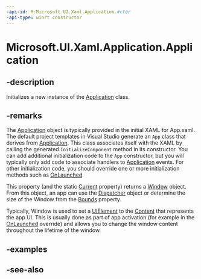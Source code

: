 ```yaml
---
-api-id: M:Microsoft.UI.Xaml.Application.#ctor
-api-type: winrt constructor
---
```


<!-- Method syntax
public Application()
-->

# Microsoft.UI.Xaml.Application.Application

## -description

Initializes a new instance of the [Application](application.md) class.

## -remarks

The [Application](application.md) object is typically provided in the initial XAML for App.xaml. The default project templates in Visual Studio generate an `App` class that derives from [Application](application.md). This class associates itself with the XAML by calling the generated `InitializeComponent` method in its constructor. You can add additional initialization code to the `App` constructor, but you will typically only add code to associate handlers to [Application](application.md) events. For other initialization code, you should override one or more initialization methods such as [OnLaunched](application_onlaunched_1344752508.md).

This property (and the static [Current](application_current.md) property) returns a [Window](window.md) object. From this object, an app can use the [Dispatcher](window_dispatcher.md) object or determine the size of the Window from the [Bounds](window_bounds.md) property.

Typically, Window is used to set a [UIElement](uielement.md) to the [Content](window_content.md) that represents the app UI. This is usually done as part of app activation (for example in the [OnLaunched](application_onlaunched_1344752508.md) override) and allows you to change the window content throughout the lifetime of the window.

## -examples

## -see-also
